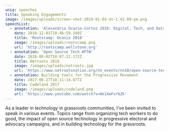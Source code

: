 ```yaml
---
uniq: speeches
title: Speaking Engagements
image: /images/uploads/screen-shot-2019-01-04-at-1.42.09-pm.png
speechList:
  - annotation: 'Alexandria Ocasio-Cortez 2018: Digital, Tech, and Data '
    date: 2018-12-01T18:46:59.340Z
    title: 'Rootscamp: Ocasio 2018'
    image: /images/uploads/rootscamp.png
    url: 'http://rootscamp.wellstone.org'
  - annotation: 'Open Source Tech #FTW'
    date: 2018-08-02T18:07:22.172Z
    title: Netroots 2018
    image: /images/uploads/netroots.jpg
    url: 'https://www.netrootsnation.org/nn_events/nn18/open-source-tech-ftw/'
  - annotation: Building tools for the Progressive Movement
    date: 2017-06-27T18:11:14.877Z
    title: Codeland 2017
    image: /images/uploads/codeland.png
    url: 'https://www.youtube.com/watch?v=0e1XwFvr6Zk'
---
```

As a leader in technology in grassroots communities, I've been invited to speak in various events. Topics range from organizing tech workers to do good, the impact of open source technology in progressive electoral and advocacy campaigns, and in building technology for the grassroots.
